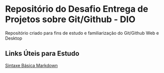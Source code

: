 # Repositório do Desafio Entrega de Projetos sobre Git/Github - DIO
Repositório criado para fins de estudo e familiarização do Git/Github Web e Desktop


## Links Úteis para Estudo
[Sintaxe Básica Markdown](https://www.markdownguide.org/basic-syntax/)
